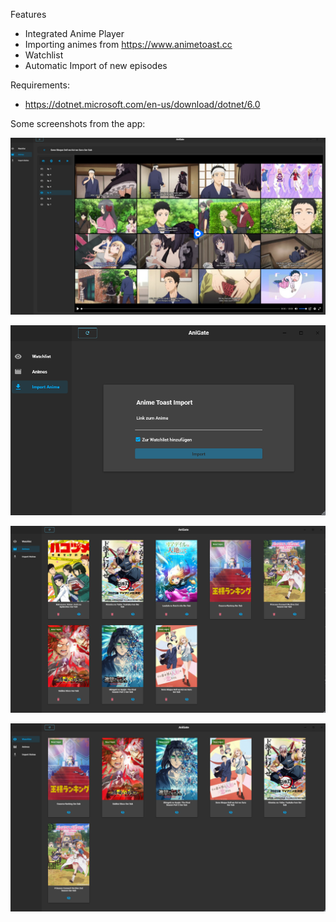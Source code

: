 Features
* Integrated Anime Player
* Importing animes from https://www.animetoast.cc
* Watchlist
* Automatic Import of new episodes


Requirements:
* https://dotnet.microsoft.com/en-us/download/dotnet/6.0

Some screenshots from the app:

![player](./preview.player.png)

![import](./preview.import.png)

![foo](./preview.animes.png)

![bar](./preview.watchlist.png)
